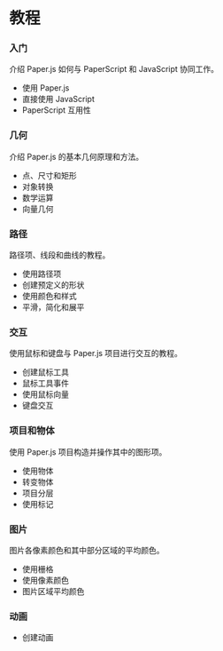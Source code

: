 # 教程

### 入门

介绍 Paper.js 如何与 PaperScript 和 JavaScript 协同工作。

* 使用 Paper.js
* 直接使用 JavaScript
* PaperScript 互用性

### 几何

介绍 Paper.js 的基本几何原理和方法。

* 点、尺寸和矩形
* 对象转换
* 数学运算
* 向量几何

### 路径

路径项、线段和曲线的教程。

* 使用路径项
* 创建预定义的形状
* 使用颜色和样式
* 平滑，简化和展平

### 交互

使用鼠标和键盘与 Paper.js 项目进行交互的教程。

* 创建鼠标工具
* 鼠标工具事件
* 使用鼠标向量
* 键盘交互

### 项目和物体

使用 Paper.js 项目构造并操作其中的图形项。

* 使用物体
* 转变物体
* 项目分层
* 使用标记

### 图片

图片各像素颜色和其中部分区域的平均颜色。

* 使用栅格
* 使用像素颜色
* 图片区域平均颜色

### 动画

* 创建动画



